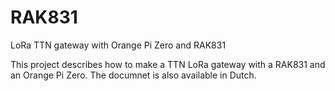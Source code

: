 # RAK831
LoRa TTN gateway with Orange Pi Zero and RAK831

This project describes how to make a TTN LoRa gateway with a RAK831 and an Orange Pi Zero.
The documnet is also available in Dutch.
